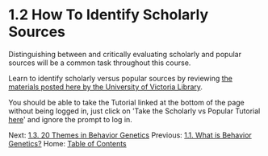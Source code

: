# 1.2 How To Identify Scholarly Sources

Distinguishing between and critically evaluating scholarly and popular sources will be a common task throughout this course.

Learn to identify scholarly versus popular sources by reviewing [the materials posted here by the University of Victoria Library](https://www.uvic.ca/library/help/tips/scholvpop/index.php).

You should be able to take the Tutorial linked at the bottom of the page without being logged in, just click on 'Take the Scholarly vs Popular Tutorial [here](https://uvic.libwizard.com/id/3fcf24f3f9d7070b83eba4903f573ebd)' and ignore the prompt to log in. 

Next: [1.3. 20 Themes in Behavior Genetics](1.3_20_themes_in_behavior_genetics.md)
Previous: [1.1. What is Behavior Genetics?](1.1_what_is_behavior_genetics.md)
Home: [Table of Contents](../table_of_contents.md)